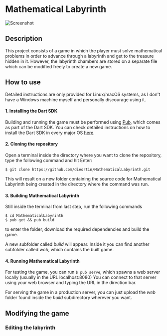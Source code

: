 # Mathematical Labyrinth

![Screenshot](https://user-images.githubusercontent.com/6683694/33585553-27b3aef8-d965-11e7-8da8-ff1d3aafa875.png)

## Description

This project consists of a game in which the player must solve mathematical problems in order to advance through a labyrinth
and get to the treasure hidden in it. However, the labyrinth chambers are stored on a separate file which can be modified 
freely to create a new game.

## How to use
Detailed instructions are only provided for Linux/macOS systems, as I don't have a Windows machine myself and personally
discourage using it.

#### 1. Installing the Dart SDK
Building and running the game must be performed using [Pub](https://www.dartlang.org/tools/pub), 
which comes as part of the Dart SDK. You can check detailed instructions on how to install the
Dart SDK in every major OS [here](https://www.dartlang.org/install#automated-installation-and-updates).

#### 2. Cloning the repository
Open a terminal inside the directory where you want to clone the repository, type the following
command and hit Enter: 
```
$ git clone https://github.com/dieortin/MathematicalLabyrinth.git
```
This will result on a new folder containing the source code for Mathematical Labyrinth being created in the directory
where the command was run.

#### 3. Building Mathematical Labyrinth
Still inside the terminal from last step, run the following commands 
```
$ cd MathematicalLabyrinth
$ pub get && pub build
```
to enter the folder, download the required dependencies and build the game.

A new subfolder called _build_ will appear. Inside it you can find another subfolder called _web_, which contains
the built game.

#### 4. Running Mathematical Labyrinth
For testing the game, you can run `$ pub serve`, which spawns a web server locally (usually in the URL localhost:8080) You can
connect to that server using your web browser and typing the URL in the direction bar.

For serving the game in a production server, you can just upload the _web_ folder found inside the _build_ subdirectory
wherever you want.

## Modifying the game
### Editing the labyrinth

